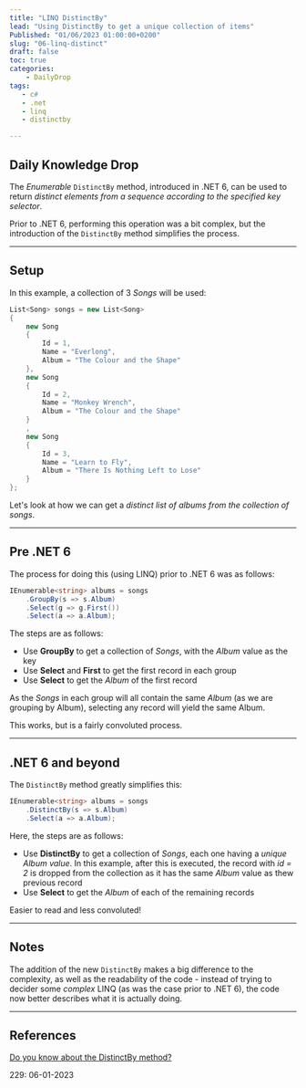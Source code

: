 ```yaml
---
title: "LINQ DistinctBy"
lead: "Using DistinctBy to get a unique collection of items"
Published: "01/06/2023 01:00:00+0200"
slug: "06-linq-distinct"
draft: false
toc: true
categories:
    - DailyDrop
tags:
   - c#
   - .net
   - linq
   - distinctby

---
```


## Daily Knowledge Drop

The _Enumerable_ `DistinctBy` method, introduced in .NET 6, can be used to return _distinct elements from a sequence according to the specified key selector_. 

Prior to .NET 6, performing this operation was a bit complex, but the introduction of the `DistinctBy` method simplifies the process.

---

## Setup

In this example, a collection of 3 _Songs_ will be used:

``` csharp
List<Song> songs = new List<Song>
{
    new Song
    {
        Id = 1,
        Name = "Everlong",
        Album = "The Colour and the Shape"
    },
    new Song
    {
        Id = 2,
        Name = "Monkey Wrench",
        Album = "The Colour and the Shape"
    }
    ,
    new Song
    {
        Id = 3,
        Name = "Learn to Fly",
        Album = "There Is Nothing Left to Lose"
    }
};
```

Let's look at how we can get a _distinct list of albums from the collection of songs_.

---

## Pre .NET 6

The process for doing this (using LINQ) prior to .NET 6 was as follows:

``` csharp
IEnumerable<string> albums = songs
    .GroupBy(s => s.Album)
    .Select(g => g.First())
    .Select(a => a.Album);
```

The steps are as follows:
- Use **GroupBy** to get a collection of _Songs_, with the _Album_ value as the key
- Use **Select** and **First** to get the first record in each group
- Use **Select** to get the _Album_ of the first record

As the _Songs_ in each group will all contain the same _Album_ (as we are grouping by Album), selecting any record will yield the same Album.

This works, but is a fairly convoluted process.

---

## .NET 6 and beyond

The `DistinctBy` method greatly simplifies this:

``` csharp
IEnumerable<string> albums = songs
    .DistinctBy(s => s.Album)
    .Select(a => a.Album);
```

Here, the steps are as follows:
- Use **DistinctBy** to get a collection of _Songs_, each one having a _unique Album value_. In this example, after this is executed, the record with _id = 2_ is dropped from the collection as it has the same _Album_ value as thew previous record
- Use **Select** to get the _Album_ of each of the remaining records

Easier to read and less convoluted!

---

## Notes

The addition of the new `DistinctBy` makes a big difference to the complexity, as well as the readability of the code - instead of trying to decider some _complex_ LINQ (as was the case prior to .NET 6), the code now better describes what it is actually doing.

---


## References

[Do you know about the DistinctBy method?](https://www.reddit.com/r/csharp/comments/zpjpst/do_you_know_about_the_distinctby_method/)  

<?# DailyDrop ?>229: 06-01-2023<?#/ DailyDrop ?>
